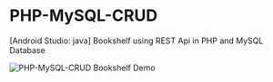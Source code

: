 # PHP-MySQL-CRUD
[Android Studio: java] Bookshelf using REST Api in PHP and MySQL Database

![PHP-MySQL-CRUD Bookshelf Demo](https://2mfreedom.com/demo_android_java/bookshelf.gif)
